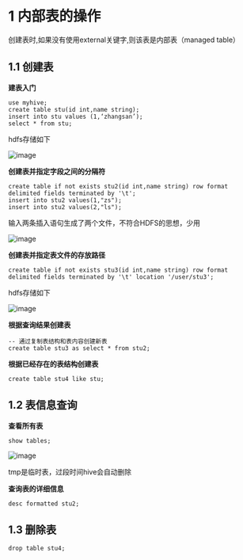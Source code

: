 # 1 内部表的操作
创建表时,如果没有使用external关键字,则该表是内部表（managed table）

## 1.1 创建表

**建表入门**
``` 
use myhive;
create table stu(id int,name string);
insert into stu values (1,‘zhangsan’);
select * from stu;
```

hdfs存储如下

![image](https://user-images.githubusercontent.com/75486726/180612289-9a265b29-ec0b-4ba9-9acd-c0a355d8b2e9.png)

**创建表并指定字段之间的分隔符**
``` 
create table if not exists stu2(id int,name string) row format delimited fields terminated by '\t';
insert into stu2 values(1,"zs");
insert into stu2 values(2,"ls");
```

输入两条插入语句生成了两个文件，不符合HDFS的思想，少用

![image](https://user-images.githubusercontent.com/75486726/180612298-199430c8-0ee5-482a-a08d-f12f36c6cd71.png)

**创建表并指定表文件的存放路径**
``` 
create table if not exists stu3(id int,name string) row format delimited fields terminated by '\t' location '/user/stu3';
```

hdfs存储如下

![image](https://user-images.githubusercontent.com/75486726/180612311-e1354e79-7d4e-4f24-9161-72fdb879b6e7.png)

**根据查询结果创建表**
``` 
-- 通过复制表结构和表内容创建新表
create table stu3 as select * from stu2;
```

**根据已经存在的表结构创建表**
``` 
create table stu4 like stu;
```

## 1.2 表信息查询

**查看所有表**
``` 
show tables;
```

![image](https://user-images.githubusercontent.com/75486726/180612339-a4dedd67-96de-4fc9-adad-7c163c17dd73.png)

tmp是临时表，过段时间hive会自动删除

**查询表的详细信息**
``` 
desc formatted stu2;
```

## 1.3 删除表
``` 
drop table stu4;
```
